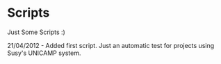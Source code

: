 Scripts
=======

Just Some Scripts :)

21/04/2012 - Added first script. Just an automatic test for projects using Susy's UNICAMP system.
